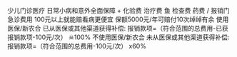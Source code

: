 少儿门诊医疗
日常小病和意外全面保障
+
化验费
治疗费
鱼
检查费
药费
/
报销门急诊费用
100元以上就能赔看病更便宜
保额5000元/年可赔付10次绰绰有余
使用医保/新农合
已从医保或其他渠道获得补偿:
报销款项=（符合范围的总费用-已获报销款项-100元/次）
☠100%
不使用医保/新农合
未从医保或其他渠道获得补偿:
报销款项=（符合范围的总费用-100元/次）
x60%
